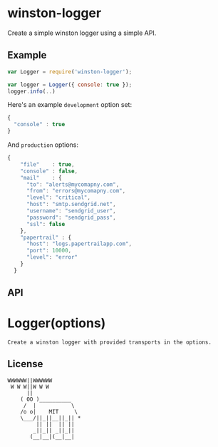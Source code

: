 # winston-logger

  Create a simple winston logger using a simple API.

## Example

```js
var Logger = require('winston-logger');

var logger = Logger({ console: true });
logger.info(..)
```

Here's an example `development` option set:

```js
{
  "console" : true
}
```

And `production` options:

```js
{
    "file"    : true,
    "console" : false,
    "mail"    : {
      "to": "alerts@mycomapny.com",
      "from": "errors@mycomapny.com",
      "level": "critical",
      "host": "smtp.sendgrid.net",
      "username": "sendgrid_user",
      "password": "sendgrid_pass",
      "ssl": false
    },
    "papertrail" : {
      "host": "logs.papertrailapp.com",
      "port": 10000,
      "level": "error"
    }
  }
```

## API

# Logger(options)

    Create a winston logger with provided transports in the options.

## License

```
WWWWWW||WWWWWW
 W W W||W W W
      ||
    ( OO )__________
     /  |           \
    /o o|    MIT     \
    \___/||_||__||_|| *
         || ||  || ||
        _||_|| _||_||
       (__|__|(__|__|
```

